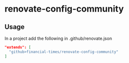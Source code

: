 # renovate-config-community

## Usage

In a project add the following in .github/renovate.json

```json
"extends": [
  "github>financial-times/renovate-config-community"
]
```

